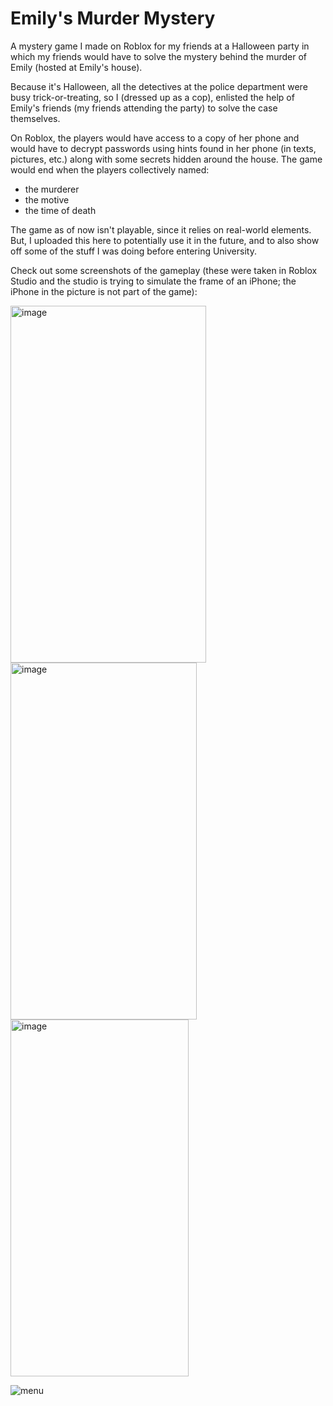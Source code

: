 # Emily's Murder Mystery
A mystery game I made on Roblox for my friends at a Halloween party in which my friends would have to solve the mystery behind the murder of Emily (hosted at Emily's house).

Because it's Halloween, all the detectives at the police department were busy trick-or-treating, so I (dressed up as a cop), enlisted the help of Emily's friends
(my friends attending the party) to solve the case themselves.

On Roblox, the players would have access to a copy of her phone and would have to decrypt passwords using hints found in her phone (in texts, pictures, etc.)
along with some secrets hidden around the house. The game would end when the players collectively named:
- the murderer
- the motive
- the time of death

The game as of now isn't playable, since it relies on real-world elements. But, I uploaded this here to potentially use it in the future, and to also show off some of the stuff I was doing before entering University.

Check out some screenshots of the gameplay (these were taken in Roblox Studio and the studio is trying to simulate the frame of an iPhone; the iPhone in the picture is not part of the game):

<img width="313" height="571" alt="image" src="https://github.com/user-attachments/assets/c32d764b-2387-499e-8a4c-4363d57a5e96" />

<img width="298" height="571" alt="image" src="https://github.com/user-attachments/assets/6a70c62f-169b-4198-96bb-ca3ed3c80145" />

<img width="285" height="571" alt="image" src="https://github.com/user-attachments/assets/d782c455-14aa-4676-9083-918ca2d624f4" />



![menu](https://github.com/user-attachments/assets/b4bd766b-a9c2-4fca-a2b7-6ad8c579ae71)
